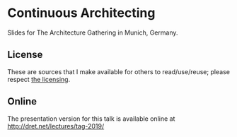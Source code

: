 # Continuous Architecting

Slides for The Architecture Gathering in Munich, Germany.


## License

These are sources that I make available for others to read/use/reuse; please respect [the licensing](../LICENSE).


## Online

The presentation version for this talk is available online at http://dret.net/lectures/tag-2019/
